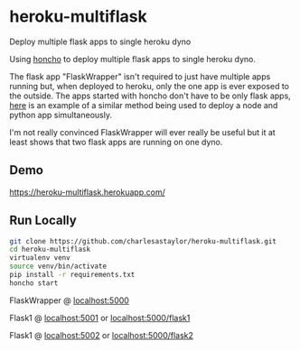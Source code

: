 # heroku-multiflask
Deploy multiple flask apps to single heroku dyno

Using [honcho](https://github.com/nickstenning/honcho) to deploy multiple flask apps to single heroku dyno.

The flask app "FlaskWrapper" isn't required to just have multiple apps running but, when deployed to heroku,
only the one app is ever exposed to the outside. 
The apps started with honcho don't have to be only flask apps, [here](https://medium.com/@nadayar/heroku-fu-multiple-servers-on-one-dyno-6fc68d57b373) is an example of a similar method being used to deploy a node and python app simultaneously.

I'm not really convinced FlaskWrapper will ever really be useful but it at least shows that two flask apps are running on one dyno.

## Demo
https://heroku-multiflask.herokuapp.com/

## Run Locally
```bash
git clone https://github.com/charlesastaylor/heroku-multiflask.git
cd heroku-multiflask
virtualenv venv
source venv/bin/activate
pip install -r requirements.txt
honcho start
```

FlaskWrapper @ [localhost:5000](localhost:5000)

Flask1 @ [localhost:5001](localhost:5001) or [localhost:5000/flask1](localhost:5000/flask1)

Flask1 @ [localhost:5002](localhost:5002) or [localhost:5000/flask2](localhost:5000/flask2)
